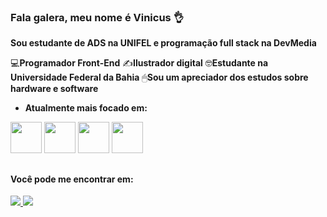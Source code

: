 ### Fala galera, meu nome é Vinicus 👌
**Sou estudante de ADS na **UNIFEL** e programação **full stack** na DevMedia**

💻**Programador Front-End** 
✍**Ilustrador digital**
🤓**Estudante na Universidade Federal da Bahia**
🖱**Sou um apreciador dos estudos sobre hardware e software**
- **Atualmente mais focado em:**
 
<img width="50" height="50" src="https://cdn.jsdelivr.net/gh/devicons/devicon@latest/icons/html5/html5-original.svg" />   <img width="50" height="50" src="https://cdn.jsdelivr.net/gh/devicons/devicon@latest/icons/css3/css3-original.svg" /> <img width="50" height="50"  src="https://cdn.jsdelivr.net/gh/devicons/devicon@latest/icons/javascript/javascript-original.svg" />  <img width="50" height="50" src="https://cdn.jsdelivr.net/gh/devicons/devicon@latest/icons/python/python-original.svg" />

##
          
#### Você pode me encontrar em:
<a href="https://www.instagram.com/dentre_o_cartoon/profilecard/?igsh=MXFoM3FqMXQyc201Nw==">
<img src="https://img.shields.io/badge/Instagram-%23E4405F.svg?style=for-the-badge&logo=Instagram&logoColor=white">
</a>


<a href="https://www.linkedin.com/in/vinícius-reis-moura-5a44712aa/"> 
<img src="https://img.shields.io/badge/linkedin-%230077B5.svg?style=for-the-badge&logo=linkedin&logoColor=white">
</a>
